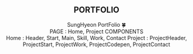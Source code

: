 <div align="center">
<h2>PORTFOLIO</h2>
SungHyeon PortFolio 🍀
<br>
PAGE : Home, Project
COMPONENTS<br>
Home : Header, Start, Main, Skill, Work, Contact
Project : ProjectHeader, ProjectStart, ProjectWork, ProjectCodepen, ProjectContact
</div>